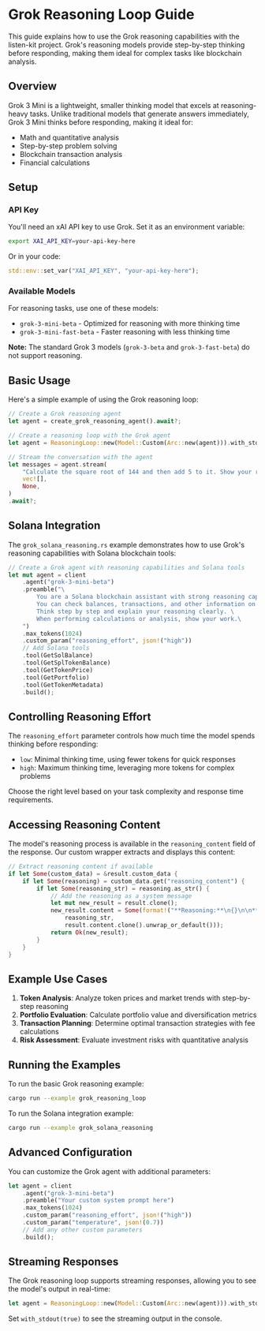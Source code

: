 # Grok Reasoning Loop Guide

This guide explains how to use the Grok reasoning capabilities with the listen-kit project. Grok's reasoning models provide step-by-step thinking before responding, making them ideal for complex tasks like blockchain analysis.

## Overview

Grok 3 Mini is a lightweight, smaller thinking model that excels at reasoning-heavy tasks. Unlike traditional models that generate answers immediately, Grok 3 Mini thinks before responding, making it ideal for:

- Math and quantitative analysis
- Step-by-step problem solving
- Blockchain transaction analysis
- Financial calculations

## Setup

### API Key

You'll need an xAI API key to use Grok. Set it as an environment variable:

```bash
export XAI_API_KEY=your-api-key-here
```

Or in your code:

```rust
std::env::set_var("XAI_API_KEY", "your-api-key-here");
```

### Available Models

For reasoning tasks, use one of these models:

- `grok-3-mini-beta` - Optimized for reasoning with more thinking time
- `grok-3-mini-fast-beta` - Faster reasoning with less thinking time

**Note:** The standard Grok 3 models (`grok-3-beta` and `grok-3-fast-beta`) do not support reasoning.

## Basic Usage

Here's a simple example of using the Grok reasoning loop:

```rust
// Create a Grok reasoning agent
let agent = create_grok_reasoning_agent().await?;

// Create a reasoning loop with the Grok agent
let agent = ReasoningLoop::new(Model::Custom(Arc::new(agent))).with_stdout(true);

// Stream the conversation with the agent
let messages = agent.stream(
    "Calculate the square root of 144 and then add 5 to it. Show your reasoning.".to_string(),
    vec![],
    None,
)
.await?;
```

## Solana Integration

The `grok_solana_reasoning.rs` example demonstrates how to use Grok's reasoning capabilities with Solana blockchain tools:

```rust
// Create a Grok agent with reasoning capabilities and Solana tools
let mut agent = client
    .agent("grok-3-mini-beta")
    .preamble("\
        You are a Solana blockchain assistant with strong reasoning capabilities. \
        You can check balances, transactions, and other information on the Solana blockchain. \
        Think step by step and explain your reasoning clearly. \
        When performing calculations or analysis, show your work.\
    ")
    .max_tokens(1024)
    .custom_param("reasoning_effort", json!("high"))
    // Add Solana tools
    .tool(GetSolBalance)
    .tool(GetSplTokenBalance)
    .tool(GetTokenPrice)
    .tool(GetPortfolio)
    .tool(GetTokenMetadata)
    .build();
```

## Controlling Reasoning Effort

The `reasoning_effort` parameter controls how much time the model spends thinking before responding:

- `low`: Minimal thinking time, using fewer tokens for quick responses
- `high`: Maximum thinking time, leveraging more tokens for complex problems

Choose the right level based on your task complexity and response time requirements.

## Accessing Reasoning Content

The model's reasoning process is available in the `reasoning_content` field of the response. Our custom wrapper extracts and displays this content:

```rust
// Extract reasoning content if available
if let Some(custom_data) = &result.custom_data {
    if let Some(reasoning) = custom_data.get("reasoning_content") {
        if let Some(reasoning_str) = reasoning.as_str() {
            // Add the reasoning as a system message
            let mut new_result = result.clone();
            new_result.content = Some(format!("**Reasoning:**\n{}\n\n**Response:**\n{}", 
                reasoning_str, 
                result.content.clone().unwrap_or_default()));
            return Ok(new_result);
        }
    }
}
```

## Example Use Cases

1. **Token Analysis**: Analyze token prices and market trends with step-by-step reasoning
2. **Portfolio Evaluation**: Calculate portfolio value and diversification metrics
3. **Transaction Planning**: Determine optimal transaction strategies with fee calculations
4. **Risk Assessment**: Evaluate investment risks with quantitative analysis

## Running the Examples

To run the basic Grok reasoning example:

```bash
cargo run --example grok_reasoning_loop
```

To run the Solana integration example:

```bash
cargo run --example grok_solana_reasoning
```

## Advanced Configuration

You can customize the Grok agent with additional parameters:

```rust
let agent = client
    .agent("grok-3-mini-beta")
    .preamble("Your custom system prompt here")
    .max_tokens(1024)
    .custom_param("reasoning_effort", json!("high"))
    .custom_param("temperature", json!(0.7))
    // Add any other custom parameters
    .build();
```

## Streaming Responses

The Grok reasoning loop supports streaming responses, allowing you to see the model's output in real-time:

```rust
let agent = ReasoningLoop::new(Model::Custom(Arc::new(agent))).with_stdout(true);
```

Set `with_stdout(true)` to see the streaming output in the console.
